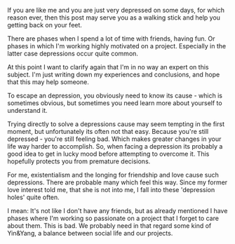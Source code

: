 <!-- 
.. title: Depressions
.. slug: depressions
.. date: 05/30/2014 10:23:08 PM UTC+02:00
.. tags: philosophical
.. link: 
.. description: About depressions in general, and in particular about my personal ones.
.. type: text
-->

If you are like me and you are just very depressed on some days, for which
reason ever, then this post may serve you as a walking stick and help you
getting back on your feet.

<!-- TEASER_END -->

There are phases when I spend a lot of time with friends, having fun.
Or phases in which I'm working highly motivated on a project.
Especially in the latter case depressions occur quite common.

At this point I want to clarify again that I'm in no way an expert on this
subject.  I'm just writing down my experiences and conclusions, and hope
that this may help someone.

To escape an depression, you obviously need to know its cause - which is
sometimes obvious, but sometimes you need learn more about yourself to
understand it.

Trying directly to solve a depressions cause may seem tempting in the first
moment, but unfortunately its often not that easy.
Because you're still depressed - you're still feeling bad.
Which makes greater changes in your life way harder to accomplish.
So, when facing a depression its probably a good idea to get in lucky mood
before attempting to overcome it.  This hopefully protects you from
premature decisions.

For me, existentialism and the longing for friendship and love
cause such depressions. There are probable many which feel this way.
Since my former love interest told me, that she is not into me,
I fall into these 'depression holes' quite often.

I mean:  It's not like I don't have any friends, but as already mentioned
I have phases where I'm working so passionate on a project that I forget to
care about them.  This is bad.  We probably need in that regard some kind
of Yin&Yang, a balance between social life and our projects.

